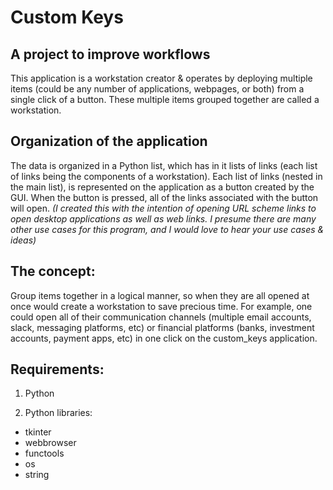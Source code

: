 # Custom Keys

## A project to improve workflows
This application is a workstation creator & operates by deploying multiple items (could be any number of applications, webpages, or both) from a single click of a button.
These multiple items grouped together are called a workstation.

## Organization of the application
The data is organized in a Python list, which has in it lists of links (each list of links being the components of a workstation).
Each list of links (nested in the main list), is represented on the application as a button created by the GUI.
When the button is pressed, all of the links associated with the button will open.
*(I created this with the intention of opening 
URL scheme links to open desktop applications as well as web links.
I presume there are many other use cases for this program, and I would love to hear your use cases & ideas)*

## The concept:
Group items together in a logical manner, so when they are
all opened at once would create a workstation
to save precious time. For example, one could open
all of their communication channels (multiple email accounts, slack,
messaging platforms, etc) or financial platforms (banks, investment accounts,
payment apps, etc) in one click on the custom_keys application.

## Requirements:
1. Python  
  
2. Python libraries:
  - tkinter
  - webbrowser
  - functools
  - os
  - string
